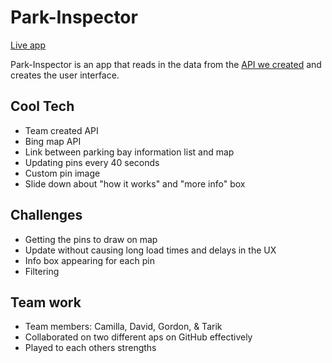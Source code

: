 # Park-Inspector

[Live app](https://tmak1.github.io/park-spectre-client/)

Park-Inspector is an app that reads in the data from the [API we created](https://github.com/tmak1/park-spectre-api) and creates the user interface.

## Cool Tech
* Team created API
* Bing map API
* Link between parking bay information list and map
* Updating pins every 40 seconds
* Custom pin image
* Slide down about "how it works" and "more info" box

## Challenges
* Getting the pins to draw on map 
* Update without causing long load times and delays in the UX
* Info box appearing for each pin
* Filtering

## Team work
* Team members: Camilla, David, Gordon, & Tarik
* Collaborated on two different aps on GitHub effectively
* Played to each others strengths
